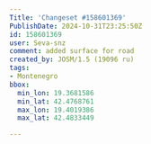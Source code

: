 ```yaml
---
Title: 'Changeset #158601369'
PublishDate: 2024-10-31T23:25:50Z
id: 158601369
user: Seva-snz
comment: added surface for road
created_by: JOSM/1.5 (19096 ru)
tags:
- Montenegro
bbox:
  min_lon: 19.3681586
  min_lat: 42.4768761
  max_lon: 19.4019386
  max_lat: 42.4833449

---
```

